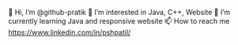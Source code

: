 👋 Hi, I’m @github-pratik
👀 I’m interested in Java, C++, Website
🌱 I’m currently learning Java and responsive website
📫 How to reach me https://www.linkedin.com/in/pshpatil/
